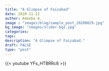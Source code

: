 ```yaml
---
title: "A Glimpse of Faizabad"
date: 2020-11-22
author: Adeeba A.
image : "images/blog/sample_post_20200829.jpg"
bg_image: "images/slider-bg2.jpg"
categories: 
tags: 
description: "A Glimpse of Faizabad."
draft: FALSE
type: "post"
---
```


{{< youtube YFs_HTBRRc8 >}}
